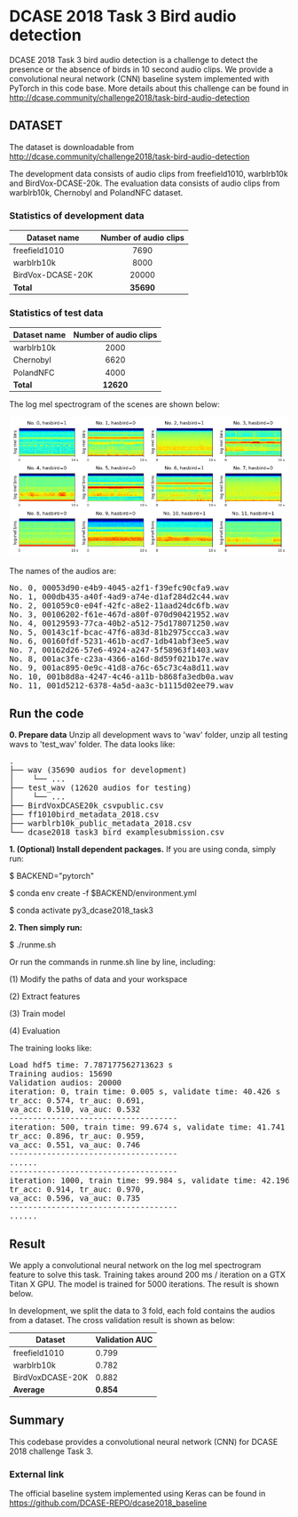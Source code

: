 # DCASE 2018 Task 3 Bird audio detection

DCASE 2018 Task 3 bird audio detection is a challenge to detect the presence or the absence of birds in 10 second audio clips. We provide a convolutional neural network (CNN) baseline system implemented with PyTorch in this code base. More details about this challenge can be found in http://dcase.community/challenge2018/task-bird-audio-detection

## DATASET

The dataset is downloadable from http://dcase.community/challenge2018/task-bird-audio-detection

The development data consists of audio clips from freefield1010, warblrb10k and BirdVox-DCASE-20k. The evaluation data consists of audio clips from warblrb10k, Chernobyl and PolandNFC dataset. 

### Statistics of development data

| Dataset name      | Number of audio clips |
|-------------------|:---------------------:|
| freefield1010     |          7690         |
| warblrb10k        |          8000         |
| BirdVox-DCASE-20K |         20000         |
| **Total**         |         **35690**     |

### Statistics of test data

| Dataset name | Number of audio clips |
|--------------|:---------------------:|
| warblrb10k   |          2000         |
| Chernobyl    |          6620         |
| PolandNFC    |          4000         |
| **Total**    |         **12620**     |


The log mel spectrogram of the scenes are shown below:

![alt text](appendixes/logmel.png)

The names of the audios are:
<pre>
No. 0, 00053d90-e4b9-4045-a2f1-f39efc90cfa9.wav
No. 1, 000db435-a40f-4ad9-a74e-d1af284d2c44.wav
No. 2, 001059c0-e04f-42fc-a8e2-11aad24dc6fb.wav
No. 3, 00106202-f61e-467d-a80f-070d90421952.wav
No. 4, 00129593-77ca-40b2-a512-75d178071250.wav
No. 5, 00143c1f-bcac-47f6-a83d-81b2975ccca3.wav
No. 6, 00160fdf-5231-461b-acd7-1db41abf3ee5.wav
No. 7, 00162d26-57e6-4924-a247-5f58963f1403.wav
No. 8, 001ac3fe-c23a-4366-a16d-8d59f021b17e.wav
No. 9, 001ac895-0e9c-41d8-a76c-65c73c4a8d11.wav
No. 10, 001b8d8a-4247-4c46-a11b-b868fa3edb0a.wav
No. 11, 001d5212-6378-4a5d-aa3c-b1115d02ee79.wav
</pre>

## Run the code

**0. Prepare data**
Unzip all development wavs to 'wav' folder, unzip all testing wavs to 'test_wav' folder. The data looks like:

<pre>
.
├── wav (35690 audios for development)
│    └── ...
├── test_wav (12620 audios for testing)
│    └── ...
├── BirdVoxDCASE20k_csvpublic.csv
├── ff1010bird_metadata_2018.csv
├── warblrb10k_public_metadata_2018.csv
└── dcase2018_task3_bird_examplesubmission.csv
</pre>

**1. (Optional) Install dependent packages.** If you are using conda, simply run:

$ BACKEND="pytorch"

$ conda env create -f $BACKEND/environment.yml

$ conda activate py3_dcase2018_task3

**2. Then simply run:**

$ ./runme.sh

Or run the commands in runme.sh line by line, including: 

(1) Modify the paths of data and your workspace

(2) Extract features

(3) Train model

(4) Evaluation

The training looks like:

<pre>
Load hdf5 time: 7.787177562713623 s
Training audios: 15690
Validation audios: 20000
iteration: 0, train time: 0.005 s, validate time: 40.426 s
tr_acc: 0.574, tr_auc: 0.691, 
va_acc: 0.510, va_auc: 0.532
------------------------------------
iteration: 500, train time: 99.674 s, validate time: 41.741 s
tr_acc: 0.896, tr_auc: 0.959, 
va_acc: 0.551, va_auc: 0.746
------------------------------------
......
------------------------------------
iteration: 1000, train time: 99.984 s, validate time: 42.196 s
tr_acc: 0.914, tr_auc: 0.970, 
va_acc: 0.596, va_auc: 0.735
------------------------------------
......
</pre>

## Result

We apply a convolutional neural network on the log mel spectrogram feature to solve this task. Training takes around 200 ms / iteration on a GTX Titan X GPU. The model is trained for 5000 iterations. The result is shown below. 

In development, we split the data to 3 fold, each fold contains the audios from a dataset. The cross validation result is shown as below:
 
  

| Dataset           | Validation AUC |
|-------------------|----------------|
| freefield1010     | 0.799          |
| warblrb10k        | 0.782          |
| BirdVoxDCASE-20K  | 0.882          |
| **Average**       | **0.854**      |


## Summary
This codebase provides a convolutional neural network (CNN) for DCASE 2018 challenge Task 3. 

### External link

The official baseline system implemented using Keras can be found in https://github.com/DCASE-REPO/dcase2018_baseline
